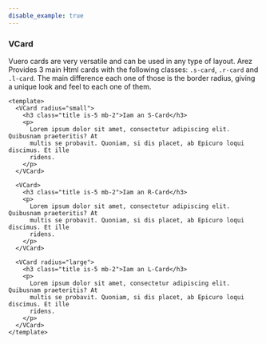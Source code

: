 ```yaml
---
disable_example: true
---
```


### VCard

Vuero cards are very versatile and can be used in any type of layout.
Arez Provides 3 main Html cards with the following classes: `.s-card`,
`.r-card` and `.l-card`. The main difference each one of those is
the border radius, giving a unique look and feel to each one of them.

<!--code-->

```vue
<template>
  <VCard radius="small">
    <h3 class="title is-5 mb-2">Iam an S-Card</h3>
    <p>
      Lorem ipsum dolor sit amet, consectetur adipiscing elit. Quibusnam praeteritis? At
      multis se probavit. Quoniam, si dis placet, ab Epicuro loqui discimus. Et ille
      ridens.
    </p>
  </VCard>

  <VCard>
    <h3 class="title is-5 mb-2">Iam an R-Card</h3>
    <p>
      Lorem ipsum dolor sit amet, consectetur adipiscing elit. Quibusnam praeteritis? At
      multis se probavit. Quoniam, si dis placet, ab Epicuro loqui discimus. Et ille
      ridens.
    </p>
  </VCard>

  <VCard radius="large">
    <h3 class="title is-5 mb-2">Iam an L-Card</h3>
    <p>
      Lorem ipsum dolor sit amet, consectetur adipiscing elit. Quibusnam praeteritis? At
      multis se probavit. Quoniam, si dis placet, ab Epicuro loqui discimus. Et ille
      ridens.
    </p>
  </VCard>
</template>
```

<!--/code-->
